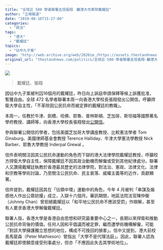 ```yaml
---
title: "全球近 500 學者聯署去信張翔　籲港大勿革除戴耀廷"
author: "立場報道"
date: "2019-08-16T15:27:00"
categories:
  - "政治"
tags:
  - "港大"
  - "戴耀廷"
topics:
  - "佔中九子案"
image: "http://web.archive.org/web/2020im_/https://assets.thestandnews.com/media/photos/hku-02_TuyAh.png"
original_url: "thestandnews.com/politics/全球近-500-學者聯署去信張翔-籲港大勿革除戴耀廷"
---
```

![](http://web.archive.org/web/2020im_/https://assets.thestandnews.com/media/photos/hku-02_TuyAh.png)
> 戴耀廷、張翔

因佔中九子案被判囚16個月的戴耀廷，昨日向上訴庭申請保釋等候上訴獲批准，暫獲自由。全球 472 名學者聯署本周一向香港大學校長張翔發出公開信，呼籲捍衛大學自主性，「不革除因公民抗命而被定罪的戴耀廷的教職」。

本周一，任教於牛津、劍橋、哈佛、耶魯、普林斯頓、芝加哥、斯坦福等國際著名學府教授、講師等，向香港大學校長張翔發出[公開信](http://web.archive.org/web/20210917145041/https://drive.google.com/file/d/12w0b9iuWU6KQINdykpO7h4KxrJMmz936/view?fbclid=IwAR363sTcc1GtUJ_LeGAqOd97NPn5GpkYf3Ndw4kH-HnAwi8th2f3V7Rm1yI)。

參與聯署公開信的學者，包括美國芝加哥大學講座教授、比較憲法學者 Tom Ginsburg、美國律師基金會教授 Terence Halliday、牛津大學憲法學教授 Nick Barber、耶魯大學教授 Inderpal Grewal 。

信件表明關注因其公民抗命運動的角色而下獄的港大法律學院戴耀廷教授，呼籲校方捍衛大學自主性，保障戴耀廷不因其政治動機而解僱或受到其他紀律處分。聯署人又讚揚戴耀廷執教於香港最具歷史的法律學院，對法治、憲政、法律文化、法律和宗教等學術討論，乃至關注公民抗命、民主衰落、威權主義等的近作，貢獻顯著。

信件提到，戴耀廷因其在「佔領中環」運動中的角色，今年 4 月被判「串謀及煽惑他人作出公眾妨擾」成立，入獄十六個月。審訊期間，地區法院法官陳仲衡（Johnny Chan）曾拒絕戴耀廷以「和平地公民抗命不應該受罰」作辯解，甚至有人要求香港大學解僱戴耀廷。

聯署人指，香港大學是香港自由思想和研究最重要中心之一，長期以來捍衛和推動公民抗命背後的價值。任何人因和平倡議而被定罪，繼而遭學術機構解僱，可能「對該大學擁護獨立思想的地位，構成不可挽回的損害」。信中又提到，港大前校長馬斐森（Peter Mathieson）曾指出「大學不是代理法庭」。因此，聯署人認為戴耀廷即使願意接受刑事處分，但亦「不應因此失去其學術地位」。